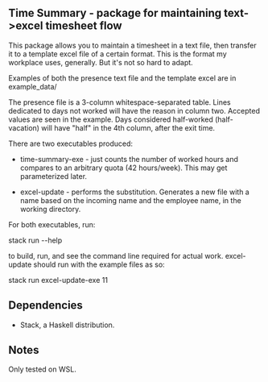 
Time Summary - package for maintaining text->excel timesheet flow
-----------------------------------------------------------------

This package allows you to maintain a timesheet in a text file,
then transfer it to a template excel file of a certain format.
This is the format my workplace uses, generally. But it's not so 
hard to adapt.

Examples of both the presence text file and the template excel
are in example_data/

The presence file is a 3-column whitespace-separated table. 
Lines dedicated to days not worked will have the reason
in column two. Accepted values are seen in the example.
Days considered half-worked (half-vacation) will have 
"half" in the 4th column, after the exit time.

There are two executables produced:

* time-summary-exe  - just counts the number of worked hours and 
    compares to an arbitrary quota (42 hours/week). This may get 
    parameterized later.
    
* excel-update - performs the substitution. Generates a new file 
    with a name based on the incoming name and the employee name,
    in the working directory.

For both executables, run:

  stack run <exe> --help
  
to build, run, and see the command line required for actual work.
excel-update should run with the example files as so:

   stack run excel-update-exe 11


Dependencies
------------
* Stack, a Haskell distribution.


Notes
-----
Only tested on WSL.
